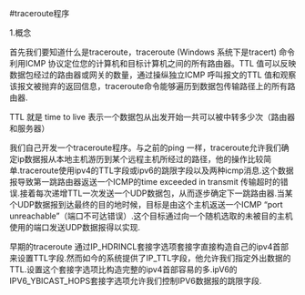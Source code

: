 #traceroute程序

1.概念 

首先我们要知道什么是traceroute，traceroute (Windows 系统下是tracert) 命令利用ICMP 协议定位您的计算机和目标计算机之间的所有路由器。TTL 值可以反映数据包经过的路由器或网关的数量，通过操纵独立ICMP 呼叫报文的TTL 值和观察该报文被抛弃的返回信息，traceroute命令能够遍历到数据包传输路径上的所有路由器.

TTL 就是 time to live  表示一个数据包从出发开始一共可以被中转多少次（路由器和服务器）

我们自己开发一个traceroute程序。与之前的ping 一样，traceroute允许我们确定ip数据报从本地主机游历到某个远程主机所经过的路径，他的操作比较简单.traceroute使用ipv4的TTL字段或ipv6的跳限字段以及两种icmp消息.这个数据报导致第一跳路由器返送一个ICMP的time exceeded in transmit 传输超时的错误.接着每次递增TTL一次发送一个UDP数据包，从而逐步确定下一跳路由器.当某个UDP数据报到达最终的目的地时候，目标是由这个主机返送一个ICMP “port unreachable”（端口不可达错误）.这个目标通过向一个随机选取的未被目的主机使用的端口发送UDP数据报得以实现.

早期的traceroute 通过IP_HDRINCL套接字选项套接字直接构造自己的ipv4首部来设置TTL字段.然而如今的系统提供了IP_TTL字段，他允许我们指定外出数据的TTL.设置这个套接字选项比构造完整的ipv4首部容易的多.ipV6的IPV6_YBICAST_HOPS套接字选项允许我们控制IPV6数据报的跳限字段.